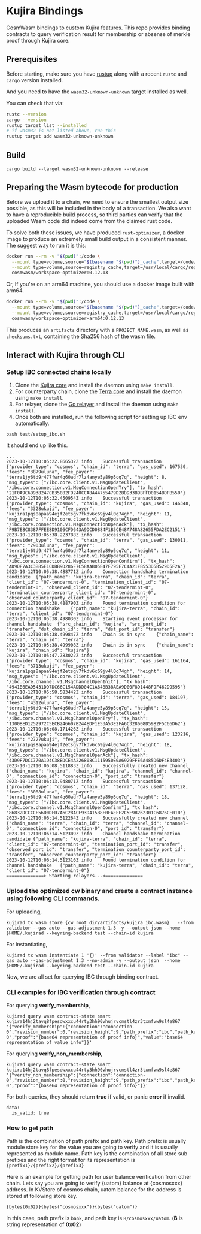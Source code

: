 # Kujira Bindings

CosmWasm bindings to custom Kujira features.
This repo provides binding contracts to query verification result for membership or absense of merkle proof through Kujira core.

## Prerequisites

Before starting, make sure you have [rustup](https://rustup.rs/) along with a
recent `rustc` and `cargo` version installed.

And you need to have the `wasm32-unknown-unknown` target installed as well.

You can check that via:

```sh
rustc --version
cargo --version
rustup target list --installed
# if wasm32 is not listed above, run this
rustup target add wasm32-unknown-unknown
```


## Build
```
cargo build --target wasm32-unknown-unknown --release
```

## Preparing the Wasm bytecode for production

Before we upload it to a chain, we need to ensure the smallest output size possible,
as this will be included in the body of a transaction. We also want to have a
reproducible build process, so third parties can verify that the uploaded Wasm
code did indeed come from the claimed rust code.

To solve both these issues, we have produced `rust-optimizer`, a docker image to
produce an extremely small build output in a consistent manner. The suggest way
to run it is this:

```sh
docker run --rm -v "$(pwd)":/code \
  --mount type=volume,source="$(basename "$(pwd)")_cache",target=/code/target \
  --mount type=volume,source=registry_cache,target=/usr/local/cargo/registry \
  cosmwasm/workspace-optimizer:0.12.13
```

Or, If you're on an arm64 machine, you should use a docker image built with arm64.
```sh
docker run --rm -v "$(pwd)":/code \
  --mount type=volume,source="$(basename "$(pwd)")_cache",target=/code/target \
  --mount type=volume,source=registry_cache,target=/usr/local/cargo/registry \
  cosmwasm/workspace-optimizer-arm64:0.12.13
```


This produces an `artifacts` directory with a `PROJECT_NAME.wasm`, as well as
`checksums.txt`, containing the Sha256 hash of the wasm file.

## Interact with Kujira through CLI
### Setup IBC connected chains locally
1. Clone the [Kujira core](https://github.com/antstalepresh/core/tree/ibc_wasm_binding) and install the daemon using `make install`.
2. For counterparty chain, clone the [Terra core](https://github.com/terra-money/core/tree/v2.4.1) and install the daemon using `make install`.
3. For relayer, clone the [Go relayer](https://github.com/cosmos/relayer/tree/v2.4.2) and install the daemon using `make install`.
4. Once both are installed, run the following script for setting up IBC env automatically.
```
bash test/setup_ibc.sh
```
It should end up like this.
```
...
2023-10-12T10:05:22.866532Z	info	Successful transaction	{"provider_type": "cosmos", "chain_id": "terra", "gas_used": 167530, "fees": "3879uluna", "fee_payer": "terra1jy6td9r477fwr4q60adr7lz4anye5y89p5cq7q", "height": 8, "msg_types": ["/ibc.core.client.v1.MsgUpdateClient", "/ibc.core.connection.v1.MsgConnectionOpenTry"], "tx_hash": "21F0A9C6D938247CB35082F9240CCA8A44755479D2BD933B9BFFD0154BDFB550"}
2023-10-12T10:05:32.450954Z	info	Successful transaction	{"provider_type": "cosmos", "chain_id": "kujira", "gas_used": 146348, "fees": "3328ukuji", "fee_payer": "kujira1pqs8apaa94ejf2etsgv7fkdv6c69jv4l0q74gh", "height": 11, "msg_types": ["/ibc.core.client.v1.MsgUpdateClient", "/ibc.core.connection.v1.MsgConnectionOpenAck"], "tx_hash": "F9B7E8C8387FFEE8D9106CFD643A9DCD0884F1B5CE48A748A82655FDA2EC2151"}
2023-10-12T10:05:38.223788Z	info	Successful transaction	{"provider_type": "cosmos", "chain_id": "terra", "gas_used": 130011, "fees": "2903uluna", "fee_payer": "terra1jy6td9r477fwr4q60adr7lz4anye5y89p5cq7q", "height": 11, "msg_types": ["/ibc.core.client.v1.MsgUpdateClient", "/ibc.core.connection.v1.MsgConnectionOpenConfirm"], "tx_hash": "AD9DF7A3C3B85E1CDBB9D286F7C58AAB05E47F795E7C4A21FB553D58529D5F2A"}
2023-10-12T10:05:38.488771Z	info	Connection handshake termination candidate	{"path_name": "kujira-terra", "chain_id": "terra", "client_id": "07-tendermint-0", "termination_client_id": "07-tendermint-0", "observed_client_id": "07-tendermint-0", "termination_counterparty_client_id": "07-tendermint-0", "observed_counterparty_client_id": "07-tendermint-0"}
2023-10-12T10:05:38.488790Z	info	Found termination condition for connection handshake	{"path_name": "kujira-terra", "chain_id": "terra", "client_id": "07-tendermint-0"}
2023-10-12T10:05:38.498030Z	info	Starting event processor for channel handshake	{"src_chain_id": "kujira", "src_port_id": "transfer", "dst_chain_id": "terra", "dst_port_id": "transfer"}
2023-10-12T10:05:38.499847Z	info	Chain is in sync	{"chain_name": "terra", "chain_id": "terra"}
2023-10-12T10:05:38.499908Z	info	Chain is in sync	{"chain_name": "kujira", "chain_id": "kujira"}
2023-10-12T10:05:47.783022Z	info	Successful transaction	{"provider_type": "cosmos", "chain_id": "kujira", "gas_used": 161164, "fees": "3713ukuji", "fee_payer": "kujira1pqs8apaa94ejf2etsgv7fkdv6c69jv4l0q74gh", "height": 14, "msg_types": ["/ibc.core.client.v1.MsgUpdateClient", "/ibc.core.channel.v1.MsgChannelOpenInit"], "tx_hash": "4941B6EAD5431DD7DC66C154ADDD04C1A648B38AEA9D00F8D1448F9F462D9595"}
2023-10-12T10:05:58.583442Z	info	Successful transaction	{"provider_type": "cosmos", "chain_id": "terra", "gas_used": 184197, "fees": "4312uluna", "fee_payer": "terra1jy6td9r477fwr4q60adr7lz4anye5y89p5cq7q", "height": 15, "msg_types": ["/ibc.core.client.v1.MsgUpdateClient", "/ibc.core.channel.v1.MsgChannelOpenTry"], "tx_hash": "1300BED1252972C5ECB246607B244EDF1E53A53E2FA6C328608D5982F5C66D62"}
2023-10-12T10:06:08.171426Z	info	Successful transaction	{"provider_type": "cosmos", "chain_id": "kujira", "gas_used": 123216, "fees": "2727ukuji", "fee_payer": "kujira1pqs8apaa94ejf2etsgv7fkdv6c69jv4l0q74gh", "height": 18, "msg_types": ["/ibc.core.client.v1.MsgUpdateClient", "/ibc.core.channel.v1.MsgChannelOpenAck"], "tx_hash": "43D9F7DCC770A1D4C38EDCE4A226808C1115950E0A6929FFE6A485D6DF4E3403"}
2023-10-12T10:06:08.511883Z	info	Successfully created new channel	{"chain_name": "kujira", "chain_id": "kujira", "channel_id": "channel-0", "connection_id": "connection-0", "port_id": "transfer"}
2023-10-12T10:06:13.948071Z	info	Successful transaction	{"provider_type": "cosmos", "chain_id": "terra", "gas_used": 137128, "fees": "3088uluna", "fee_payer": "terra1jy6td9r477fwr4q60adr7lz4anye5y89p5cq7q", "height": 18, "msg_types": ["/ibc.core.client.v1.MsgUpdateClient", "/ibc.core.channel.v1.MsgChannelOpenConfirm"], "tx_hash": "86832DCCCCF56D0DFD7A6C28ACF93D415B8F0FAEFF2C5F9B262301C6876CE010"}
2023-10-12T10:06:14.512264Z	info	Successfully created new channel	{"chain_name": "terra", "chain_id": "terra", "channel_id": "channel-0", "connection_id": "connection-0", "port_id": "transfer"}
2023-10-12T10:06:14.512309Z	info	Channel handshake termination candidate	{"path_name": "kujira-terra", "chain_id": "terra", "client_id": "07-tendermint-0", "termination_port_id": "transfer", "observed_port_id": "transfer", "termination_counterparty_port_id": "transfer", "observed_counterparty_port_id": "transfer"}
2023-10-12T10:06:14.512316Z	info	Found termination condition for channel handshake	{"path_name": "kujira-terra", "chain_id": "terra", "client_id": "07-tendermint-0"}
==============> Starting relayers...<==============
```

### Upload the optimized cw binary and create a contract instance using following CLI commands.
For uploading,
```
kujirad tx wasm store {cw_root_dir/artifacts/kujira_ibc.wasm}   --from validator --gas auto --gas-adjustment 1.3 -y --output json --home $HOME/.kujirad --keyring-backend test --chain-id kujira
```

For instantiating,
```
kujirad tx wasm instantiate 1 '{}' --from validator --label "ibc" --gas auto --gas-adjustment 1.3 --no-admin -y --output json  --home $HOME/.kujirad --keyring-backend test --chain-id kujira
```

Now, we are all set for querying IBC through binding contract.
### CLI examples for IBC verification through contract
For querying **verify_membership**,
```
kujirad query wasm contract-state smart kujira14hj2tavq8fpesdwxxcu44rty3hh90vhujrvcmstl4zr3txmfvw9sl4e867 '{"verify_membership":{"connection":"connection-0","revision_number":0,"revision_height":9,"path_prefix":"ibc","path_key":"channelEnds/ports/transfer/channels/channel-0","proof":"{base64 representation of proof info}","value":"base64 representation of value info"}}'
```

For querying **verify_non_membership**,
```
kujirad query wasm contract-state smart kujira14hj2tavq8fpesdwxxcu44rty3hh90vhujrvcmstl4zr3txmfvw9sl4e867 '{"verify_non_membership":{"connection":"connection-0","revision_number":0,"revision_height":9,"path_prefix":"ibc","path_key":"channelEnds/ports/transfer/channels/channel-0","proof":"{base64 representation of proof info}"}}'
```

For both queries, they should return **true** if valid, or panic **error** if invalid.
```
data:
  is_valid: true
```

### How to get path
Path is the combination of path prefix and path key. 
Path prefix is usually module store key for the value you are going to verify and it is usually represented as module name.
Path key is the combination of all store sub prefixes and the right format for its representation is `{prefix1}/{prefix2}/{prefix3} `

Here is an example for getting path for user balance verification from other chain.
Lets say you are going to verify {uatom} balance at {cosmosxxx} address.
In KVStore of cosmos chain, uatom balance for the address is stored at following store key.

```{bytes(0x02)}{bytes("cosmosxxx")}{bytes("uatom")}```

In this case, path prefix is ```bank```, and path key is ```B/cosmosxxx/uatom```. (**B** is string representation of **0x02**)



